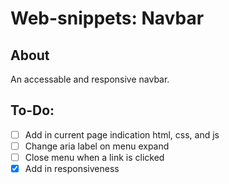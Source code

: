 # Web-snippets: Navbar

## About

An accessable and responsive navbar.

## To-Do:

- [ ] Add in current page indication html, css, and js
- [ ] Change aria label on menu expand
- [ ] Close menu when a link is clicked
- [x] Add in responsiveness
